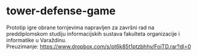 # tower-defense-game
Prototip igre obrane tornjevima napravljen za završni rad na preddiplomskom studiju informacijskih sustava fakulteta organizacije i informatike u Varaždinu.<br>
Preuzimanje: https://www.dropbox.com/s/pt6k85t1ptzbhhv/FoiTD.rar?dl=0

